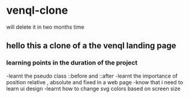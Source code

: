 # venql-clone

will delete it in two months time

## hello this a clone of a the venql landing page

### learning points in the duration of the project

-learnt the pseudo class ::before and ::after
-learnt the importance of position relative , absolute and fixed in a web page
-know that i need to learn ui design
-learnt how to change svg colors based on screen size
